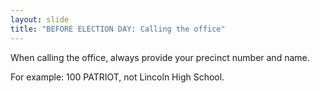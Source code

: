 ```yaml
---
layout: slide
title: "BEFORE ELECTION DAY: Calling the office"
---
```


When calling the office, always provide your precinct number and name.

For example: 100 PATRIOT, not Lincoln High School.